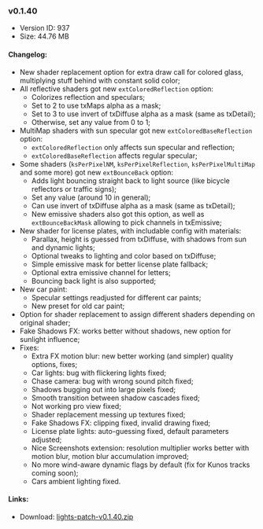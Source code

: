 ### v0.1.40

*   Version ID: 937
*   Size: 44.76 MB

#### Changelog:

*   New shader replacement option for extra draw call for colored glass, multiplying stuff behind with constant solid color;
*   All reflective shaders got new `extColoredReflection` option:
    *   Colorizes reflection and speculars;
    *   Set to 2 to use txMaps alpha as a mask;
    *   Set to 3 to use invert of txDiffuse alpha as a mask (same as txDetail);
    *   Otherwise, set any value from 0 to 1;
*   MultiMap shaders with sun specular got new `extColoredBaseReflection` option:
    *   `extColoredReflection` only affects sun specular and reflection;
    *   `extColoredBaseReflection` affects regular specular;
*   Some shaders (`ksPerPixelNM`, `ksPerPixelReflection`, `ksPerPixelMultiMap` and some more) got new `extBounceBack` option:
    *   Adds light bouncing straight back to light source (like bicycle reflectors or traffic signs);
    *   Set any value (around 10 in general);
    *   Can use invert of txDiffuse alpha as a mask (same as txDetail);
    *   New emissive shaders also got this option, as well as `extBounceBackMask` allowing to pick channels in txEmissive;
*   New shader for license plates, with includable config with materials:
    *   Parallax, height is guessed from txDiffuse, with shadows from sun and dynamic lights;
    *   Optional tweaks to lighting and color based on txDiffuse;
    *   Simple emissive mask for better license plate fallback;
    *   Optional extra emissive channel for letters;
    *   Bouncing back light is also supported;
*   New car paint:
    *   Specular settings readjusted for different car paints;
    *   New preset for old car paint;
*   Option for shader replacement to assign different shaders depending on original shader;
*   Fake Shadows FX: works better without shadows, new option for sunlight influence;
*   Fixes:
    *   Extra FX motion blur: new better working (and simpler) quality options, fixes;
    *   Car lights: bug with flickering lights fixed;
    *   Chase camera: bug with wrong sound pitch fixed;
    *   Shadows bugging out into large pixels fixed;
    *   Smooth transition between shadow cascades fixed;
    *   Not working pro view fixed;
    *   Shader replacement messing up textures fixed;
    *   Fake Shadows FX: clipping fixed, invalid drawing fixed;
    *   License plate lights: auto-guessing fixed, default parameters adjusted;
    *   Nice Screenshots extension: resolution multiplier works better with motion blur, motion blur accumulation improved;
    *   No more wind-aware dynamic flags by default (fix for Kunos tracks coming soon);
    *   Cars ambient lighting fixed.

#### Links:

*   Download: [lights-patch-v0.1.40.zip](?get=0.1.40)
